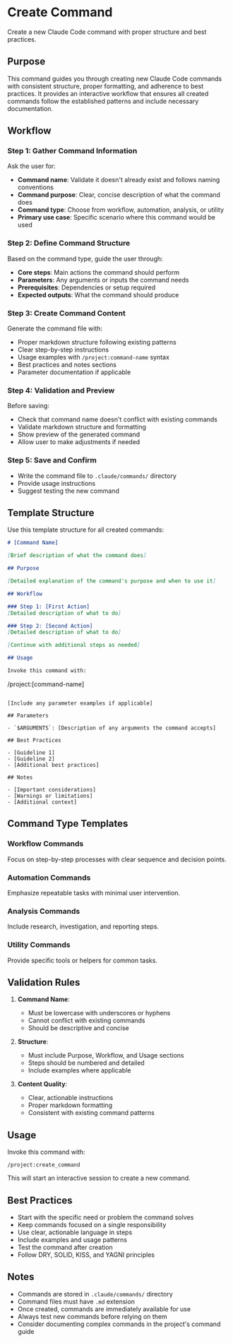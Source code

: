 # Create Command

Create a new Claude Code command with proper structure and best practices.

## Purpose

This command guides you through creating new Claude Code commands with consistent structure, proper formatting, and adherence to best practices. It provides an interactive workflow that ensures all created commands follow the established patterns and include necessary documentation.

## Workflow

### Step 1: Gather Command Information
Ask the user for:
- **Command name**: Validate it doesn't already exist and follows naming conventions
- **Command purpose**: Clear, concise description of what the command does
- **Command type**: Choose from workflow, automation, analysis, or utility
- **Primary use case**: Specific scenario where this command would be used

### Step 2: Define Command Structure
Based on the command type, guide the user through:
- **Core steps**: Main actions the command should perform
- **Parameters**: Any arguments or inputs the command needs
- **Prerequisites**: Dependencies or setup required
- **Expected outputs**: What the command should produce

### Step 3: Create Command Content
Generate the command file with:
- Proper markdown structure following existing patterns
- Clear step-by-step instructions
- Usage examples with `/project:command-name` syntax
- Best practices and notes sections
- Parameter documentation if applicable

### Step 4: Validation and Preview
Before saving:
- Check that command name doesn't conflict with existing commands
- Validate markdown structure and formatting
- Show preview of the generated command
- Allow user to make adjustments if needed

### Step 5: Save and Confirm
- Write the command file to `.claude/commands/` directory
- Provide usage instructions
- Suggest testing the new command

## Template Structure

Use this template structure for all created commands:

```markdown
# [Command Name]

[Brief description of what the command does]

## Purpose

[Detailed explanation of the command's purpose and when to use it]

## Workflow

### Step 1: [First Action]
[Detailed description of what to do]

### Step 2: [Second Action]
[Detailed description of what to do]

[Continue with additional steps as needed]

## Usage

Invoke this command with:
```
/project:[command-name]
```

[Include any parameter examples if applicable]

## Parameters

- `$ARGUMENTS`: [Description of any arguments the command accepts]

## Best Practices

- [Guideline 1]
- [Guideline 2]
- [Additional best practices]

## Notes

- [Important considerations]
- [Warnings or limitations]
- [Additional context]
```

## Command Type Templates

### Workflow Commands
Focus on step-by-step processes with clear sequence and decision points.

### Automation Commands
Emphasize repeatable tasks with minimal user intervention.

### Analysis Commands
Include research, investigation, and reporting steps.

### Utility Commands
Provide specific tools or helpers for common tasks.

## Validation Rules

1. **Command Name**:
   - Must be lowercase with underscores or hyphens
   - Cannot conflict with existing commands
   - Should be descriptive and concise

2. **Structure**:
   - Must include Purpose, Workflow, and Usage sections
   - Steps should be numbered and detailed
   - Include examples where applicable

3. **Content Quality**:
   - Clear, actionable instructions
   - Proper markdown formatting
   - Consistent with existing command patterns

## Usage

Invoke this command with:
```
/project:create_command
```

This will start an interactive session to create a new command.

## Best Practices

- Start with the specific need or problem the command solves
- Keep commands focused on a single responsibility
- Use clear, actionable language in steps
- Include examples and usage patterns
- Test the command after creation
- Follow DRY, SOLID, KISS, and YAGNI principles

## Notes

- Commands are stored in `.claude/commands/` directory
- Command files must have `.md` extension
- Once created, commands are immediately available for use
- Always test new commands before relying on them
- Consider documenting complex commands in the project's command guide